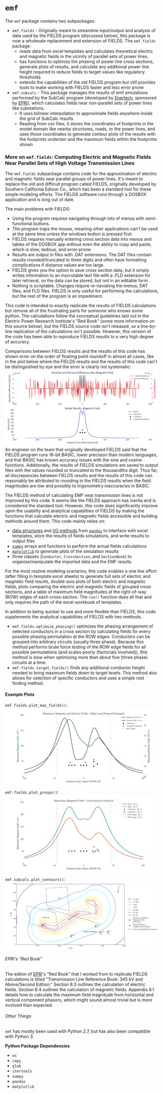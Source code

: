 # `emf`

The `emf` package contains two subpackages:
* `emf.fields` - Originally meant to streamline input/output and analysis of data used by the FIELDS program (discussed below), this package is now a wholesale replacement and extension of FIELDS. The `emf.fields` package:
  * reads data from excel templates and calculates theoretical electric and magnetic fields in the vicinity of parallel sets of power lines.
  * has functions to optimize the phasing of power line cross sections, generate plots of results, and calculate any additional power line height required to reduce fields to target values like regulatory thresholds
  * extends the capabilities of the old FIELDS program but still provides tools to make working with FIELDS faster and less error prone
* `emf.subcalc` - This package manages the results of emf simulations performed by the SubCalc program (developed by [Enertech](http://www.enertech.net/html/emfw.html), sponsored by [EPRI](http://www.epri.com)), which calculates fields near non-parallel sets of power lines like substations.
  * It uses bilinear interpolation to approximate fields anywhere inside the grid of SubCalc results.
  * Reading from csv files, it stores the coordinates of footprints in the model domain like nearby structures, roads, or the power lines, and uses those coordinates to generate contour plots of the results with the footprints underlain and the maximum fields within the footprints shown

### More on `emf.fields`: Computing Electric and Magnetic Fields Near Parallel Sets of High Voltage Transmission Lines

The `emf.fields` subpackage contains code for the approximation of electric and magnetic fields near parallel groups of power lines. It's meant to replace the old and difficult program called FIELDS, originally developed by Southern California Edison Co., which has been a standard tool for these simple modeling efforts. The FIELDS software runs through a DOSBOX application and is long out of date.

The main problems with FIELDS:
* Using the program requires navigating through lots of menus with semi-functional buttons.
* The program traps the mouse, meaning other applications can't be used at the same time unless the windows button is pressed first.
* FIELDS requires manually entering cross section data into menus and tables of the DOSBOX app without even the ability to copy and paste, which is slow, tedious, and error-prone.
* Results are output in files with .DAT extensions. The DAT files contain results rounded/truncated to three digits and often have formatting complications if distance values are too large.
* FIELDS gives you the option to save cross section data, but it simply writes information to an inscrutable text file with a .FLD extension for later retrieval, so the data can be stored, but not in an editable form.
* Nothing is scriptable. Changes require re-naviating the menus, DAT files, and FLD files.
FIELDS is only useful for performing the calculations, but the rest of the program is an impediment.

This code is intended to exactly replicate the results of FIELDS calculations but remove all of the frustrating parts for someone who knows some python. The calculations follow the conceptual guidelines laid out in the Electric Power Research Institute's "Red Book" (some more information on this source below), but the FIELDS source code isn't released, so a line-by-line replication of the calculations isn't possible. However, this version of the code has been able to reproduce FIELDS results to a very high degree of accuracy.

Comparisons between FIELDS results and the results of this code has shown error on the order of floating point roundoff in almost all cases, like in the plot below where the FIELDS results and the results of this code can't be distinguished by eye and the error is clearly not systematic:
![roundoff-error](docs/images/raise1-DAT_comparison_Bmax.png)
An engineer on the team that originally developed FIELDS said that the FIELDS program runs 16-bit BASIC, lower precision than modern languages, and that BASIC has known accuracy issues with the sine and cosine functions. Additionally, the results of FIELDS simulations are saved to output files with the values rounded or truncated to the thousandths digit. Thus far, all discrepancies between FIELDS results and the results of this code can reasonably be attributed to rounding in the FIELDS results when the field magnitudes are low and possibly to trigonometry inaccuracies in BASIC.

The FIELDS method of calculating EMF near transmission lines is not improved by this code. It seems like the FIELDS approach has inertia and is considered the standard tool. However, this code does significantly improve upon the usability and analytical capabilities of FIELDS by making the functions that calculate electric and magnetic fields accessible and building methods around them. This code mainly relies on:
* [data structures](http://pandas.pydata.org/pandas-docs/stable/dsintro.html#dataframe) and [I/O methods](http://pandas.pydata.org/pandas-docs/stable/io.html) from [`pandas`](http://pandas.pydata.org/pandas-docs/stable/index.html) to interface with excel templates, store the results of fields simulations, and write results to output files
* [`numpy`](http://www.numpy.org/) arrays and functions to perform the actual fields calculations
* [`matplotlib`](http://matplotlib.org/) to generate plots of the simulation results
* three classes (`Conductor`, `CrossSection`, and `SectionBook`) to organize/manipulate the imported data and the EMF results.

For the most routine modeling scenarios, this code enables a one line effort (after filling in template excel sheets) to generate full sets of electric and magnetic field results, double-axis plots of both electric and magnetic fields, plots comparing the electric and magnetic fields of grouped cross sections, and a table of maximum field magnitudes at the right-of-way (ROW) edges of each cross-section. The `run()` function does all that and only requires the path of the excel workbook of templates.

In addition to being quicker to use and more flexible than FIELDS, this code supplements the analytical capabilities of FIELDS with two methods.
* `emf.fields.optimize_phasing()` optimizes the phasing arrangement of selected conductors in a cross section by calculating fields for every possible phasing permutation at the ROW edges. Conductors can be grouped into arbitrary circuits (usually three phase). Because this method performs brute force testing of the ROW edge fields for all possible permutations (and scales poorly (factorials involved)), this method is slow when optimizing more than about five (three phase) circuits at a time.
* `emf.fields.target_fields()` finds any additional conductor height needed to bring maximum fields down to target levels. This method also allows for selection of specific conductors and uses a simple root finding method.

#### Example Plots

`emf.fields.plot_max_fields()`:
![plot_max_fields()](docs/images/HL_P.png "Sample Plot")

`emf.fields.plot_groups()`:
![plot_groups()](docs/images/group_hl-Bmax.png "Sample Plot")

`emf.subcalc.plot_contours()`:
![plot_contours()](docs/images/Canal-Station-Contours.png "Sample Plot")

###### EPRI's "Red Book"

The editon of [EPRI](http://www.epri.com)'s "Red Book" that I worked from to replicate FIELDS calculations is titled "Transmission Line Reference Book: 345 kV and Above/Second Edition." Section 8.3 outlines the calculation of electric fields. Section 8.4 outlines the calculation of magnetic fields. Appendix 8.1 details how to calculate the maximum field magnitude from horizontal and vertical component phasors, which might sound almost trivial but is more involved than expected.

###### Other Things

`emf` has mostly been used with Python 2.7, but has also been compatible with Python 3.

**Python Package Dependencies**
* `os`
* `copy`
* `glob`
* `itertools`
* `numpy`
* `pandas`
* `matplotlib`
